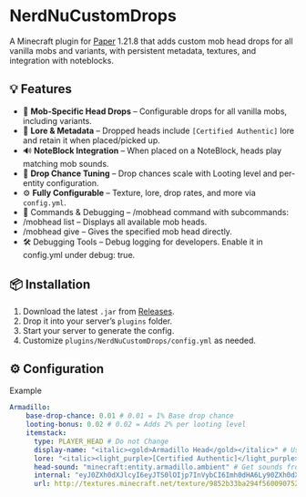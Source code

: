 # NerdNuCustomDrops

A Minecraft plugin for [Paper](https://papermc.io/) 1.21.8 that adds custom mob head drops for all vanilla mobs and variants, with persistent metadata, textures, and integration with noteblocks.

## 💡 Features

- 🎯 **Mob-Specific Head Drops** – Configurable drops for all vanilla mobs, including variants.
- 🧠 **Lore & Metadata** – Dropped heads include `[Certified Authentic]` lore and retain it when placed/picked up.
- 🔊 **NoteBlock Integration** – When placed on a NoteBlock, heads play matching mob sounds.
- 🧪 **Drop Chance Tuning** – Drop chances scale with Looting level and per-entity configuration.
- ⚙️ **Fully Configurable** – Texture, lore, drop rates, and more via `config.yml`.
- 🧾 Commands & Debugging – /mobhead command with subcommands:
- /mobhead list – Displays all available mob heads.
- /mobhead give <mob> – Gives the specified mob head directly.
- 🛠️ Debugging Tools – Debug logging for developers. Enable it in config.yml under debug: true.

## 📦 Installation

1. Download the latest `.jar` from [Releases]([https://github.com/Mats1300/NerdNuCustomDrops/releases]).
2. Drop it into your server’s `plugins` folder.
3. Start your server to generate the config.
4. Customize `plugins/NerdNuCustomDrops/config.yml` as needed.

## ⚙️ Configuration

Example
```yaml
Armadillo:
    base-drop-chance: 0.01 # 0.01 = 1% Base drop chance 
    looting-bonus: 0.02 # 0.02 = Adds 2% per looting level 
    itemstack:
      type: PLAYER_HEAD # Do not Change
      display-name: "<italic><gold>Armadillo Head</gold></italic>" # Use Adventure that built into Paper
      lore: "<italic><light_purple>[Certified Authentic]</light_purple></italic>"
      head-sound: "minecraft:entity.armadillo.ambient" # Get sounds from the official Minecraft Wiki 
      internal: "eyJ0ZXh0dXJlcyI6eyJTS0lOIjp7InVybCI6Imh0dHA6Ly90ZXh0dXJlcy5taW5lY3JhZnQubmV0L3RleHR1cmUvOTg1MmIzM2JhMjk0ZjU2MDA5MDc1MmQxMTNmZTcyOGNiYzdkZDA0MjAyOWEzOGQ1MzgyZDY1YTIxNDYwNjhiNyJ9fX0="  
      url: http://textures.minecraft.net/texture/9852b33ba294f560090752d113fe728cbc7dd042029a38d5382d65a2146068b7 # Get Internal and Url from here https://minecraft-heads.com/
